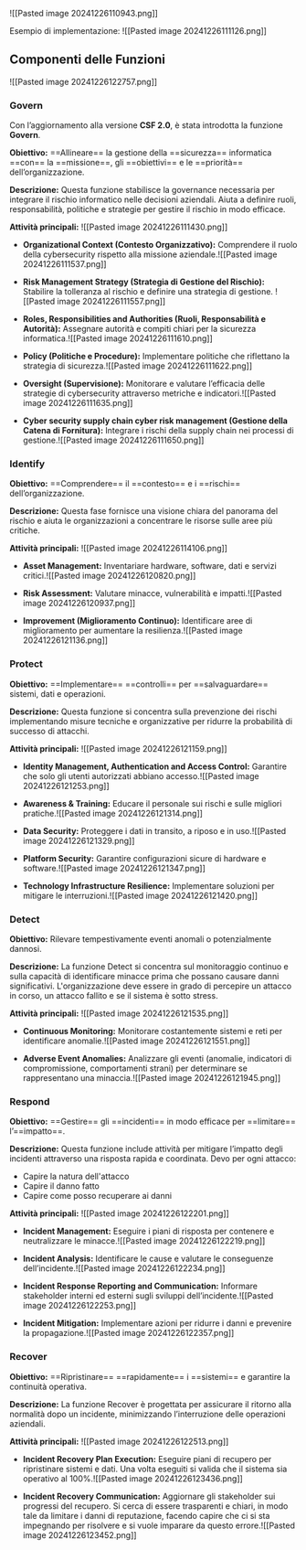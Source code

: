 
![[Pasted image 20241226110943.png]]

Esempio di implementazione:
![[Pasted image 20241226111126.png]]


## Componenti delle Funzioni

![[Pasted image 20241226122757.png]]

### Govern

Con l’aggiornamento alla versione **CSF 2.0**, è stata introdotta la funzione **Govern**.

**Obiettivo:** 
==Allineare== la gestione della ==sicurezza== informatica ==con== la ==missione==, gli ==obiettivi== e le ==priorità== dell’organizzazione.

**Descrizione:**
Questa funzione stabilisce la governance necessaria per integrare il rischio informatico nelle decisioni aziendali. Aiuta a definire ruoli, responsabilità, politiche e strategie per gestire il rischio in modo efficace.

**Attività principali:**
![[Pasted image 20241226111430.png]]

- **Organizational Context (Contesto Organizzativo):** 
  Comprendere il ruolo della cybersecurity rispetto alla missione aziendale.![[Pasted image 20241226111537.png]]

- **Risk Management Strategy (Strategia di Gestione del Rischio):** 
  Stabilire la tolleranza al rischio e definire una strategia di gestione. ![[Pasted image 20241226111557.png]]
  

- **Roles, Responsibilities and Authorities (Ruoli, Responsabilità e Autorità):** 
  Assegnare autorità e compiti chiari per la sicurezza informatica.![[Pasted image 20241226111610.png]]
  

- **Policy (Politiche e Procedure):** 
  Implementare politiche che riflettano la strategia di sicurezza.![[Pasted image 20241226111622.png]]
  

- **Oversight (Supervisione):** 
  Monitorare e valutare l’efficacia delle strategie di cybersecurity attraverso metriche e indicatori.![[Pasted image 20241226111635.png]]
  

- **Cyber security supply chain cyber risk management (Gestione della Catena di Fornitura):** 
  Integrare i rischi della supply chain nei processi di gestione.![[Pasted image 20241226111650.png]]
  

### Identify

**Obiettivo:** ==Comprendere== il ==contesto== e i ==rischi== dell’organizzazione.

**Descrizione:**
Questa fase fornisce una visione chiara del panorama del rischio e aiuta le organizzazioni a concentrare le risorse sulle aree più critiche.

**Attività principali:**
![[Pasted image 20241226114106.png]]

- **Asset Management:** 
  Inventariare hardware, software, dati e servizi critici.![[Pasted image 20241226120820.png]]
  

- **Risk Assessment:** 
  Valutare minacce, vulnerabilità e impatti.![[Pasted image 20241226120937.png]]  

- **Improvement (Miglioramento Continuo):** 
  Identificare aree di miglioramento per aumentare la resilienza.![[Pasted image 20241226121136.png]]
  

### Protect

**Obiettivo:** ==Implementare== ==controlli== per ==salvaguardare== sistemi, dati e operazioni.

**Descrizione:**
Questa funzione si concentra sulla prevenzione dei rischi implementando misure tecniche e organizzative per ridurre la probabilità di successo di attacchi.

**Attività principali:**
![[Pasted image 20241226121159.png]]

- **Identity Management, Authentication and Access Control:** 
  Garantire che solo gli utenti autorizzati abbiano accesso.![[Pasted image 20241226121253.png]]
  

- **Awareness & Training:** 
  Educare il personale sui rischi e sulle migliori pratiche.![[Pasted image 20241226121314.png]]
  

- **Data Security:** 
  Proteggere i dati in transito, a riposo e in uso.![[Pasted image 20241226121329.png]]
  

- **Platform Security:** 
  Garantire configurazioni sicure di hardware e software.![[Pasted image 20241226121347.png]]
  

- **Technology Infrastructure Resilience:** 
  Implementare soluzioni per mitigare le interruzioni.![[Pasted image 20241226121420.png]]
  

### Detect

**Obiettivo:** Rilevare tempestivamente eventi anomali o potenzialmente dannosi.

**Descrizione:**
La funzione Detect si concentra sul monitoraggio continuo e sulla capacità di identificare minacce prima che possano causare danni significativi. L'organizzazione deve essere in grado di percepire un attacco in corso, un attacco fallito e se il sistema è sotto stress.

**Attività principali:**
![[Pasted image 20241226121535.png]]

- **Continuous Monitoring:** 
  Monitorare costantemente sistemi e reti per identificare anomalie.![[Pasted image 20241226121551.png]]
  

- **Adverse Event Anomalies:** 
  Analizzare gli eventi (anomalie, indicatori di compromissione, comportamenti strani) per determinare se rappresentano una minaccia.![[Pasted image 20241226121945.png]]


### Respond

**Obiettivo:** ==Gestire== gli ==incidenti== in modo efficace per ==limitare== l’==impatto==.

**Descrizione:**
Questa funzione include attività per mitigare l’impatto degli incidenti attraverso una risposta rapida e coordinata. Devo per ogni attacco:
- Capire la natura dell'attacco
- Capire il danno fatto
- Capire come posso recuperare ai danni


**Attività principali:**
![[Pasted image 20241226122201.png]]

- **Incident Management:** 
  Eseguire i piani di risposta per contenere e neutralizzare le minacce.![[Pasted image 20241226122219.png]]
  

- **Incident Analysis:** 
  Identificare le cause e valutare le conseguenze dell’incidente.![[Pasted image 20241226122234.png]]
  

- **Incident Response Reporting and Communication:** 
  Informare stakeholder interni ed esterni sugli sviluppi dell’incidente.![[Pasted image 20241226122253.png]]
  

- **Incident Mitigation:** 
  Implementare azioni per ridurre i danni e prevenire la propagazione.![[Pasted image 20241226122357.png]]
  

### Recover

**Obiettivo:** ==Ripristinare== ==rapidamente== i ==sistemi== e garantire la continuità operativa.

**Descrizione:**
La funzione Recover è progettata per assicurare il ritorno alla normalità dopo un incidente, minimizzando l’interruzione delle operazioni aziendali.

**Attività principali:**
![[Pasted image 20241226122513.png]]

- **Incident Recovery Plan Execution:** 
  Eseguire piani di recupero per ripristinare sistemi e dati. Una volta eseguiti si valida che il sistema sia operativo al 100%.![[Pasted image 20241226123436.png]]
  

- **Incident Recovery Communication:** 
  Aggiornare gli stakeholder sui progressi del recupero. Si cerca di essere trasparenti e chiari, in modo tale da limitare i danni di reputazione, facendo capire che ci si sta impegnando per risolvere e si vuole imparare da questo errore.![[Pasted image 20241226123452.png]]
  
  

